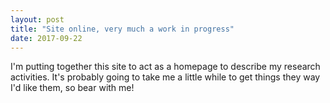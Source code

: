 ```yaml
---
layout: post
title: "Site online, very much a work in progress"
date: 2017-09-22
---
```


I'm putting together this site to act as a homepage to describe my research activities.
It's probably going to take me a little while to get things they way I'd like them, so bear with me!
